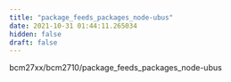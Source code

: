 ```yaml
---
title: "package_feeds_packages_node-ubus"
date: 2021-10-31 01:44:11.265034
hidden: false
draft: false
---
```


bcm27xx/bcm2710/package_feeds_packages_node-ubus

